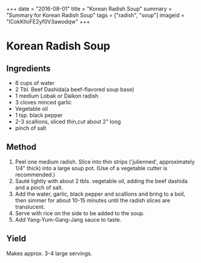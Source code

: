 +++
date = "2016-08-01"
title = "Korean Radish Soup"
summary = "Summary for Korean Radish Soup"
tags = ["radish", "soup"]
imageid = "lCokKIloFE2yf0V3awodqw"
+++

# Korean Radish Soup

## Ingredients

- 6 cups of water	
- 2 Tbl. Beef Dashida(a beef-flavored soup base)
- 1 medium Lobak or Daikon radish	
- 3 cloves minced garlic
- Vegetable oil	
- 1 tsp. black pepper
- 2-3 scallions, sliced thin,cut about 2" long	
- pinch of salt

## Method

1. Peel one medium radish. Slice into thin strips ('julienned', approximately 1/4" thick) into a large soup pot. (Use of a vegetable cutter is recommended.)
2. Sauté lightly with about 2 tbls. vegetable oil, adding the beef dashida and a pinch of salt.
3. Add the water, garlic, black pepper and scallions and bring to a boil, then simmer for about 10-15 minutes until the radish slices are translucent.
4. Serve with rice on the side to be added to the soup.
5. Add Yang-Yum-Gang-Jang sauce to taste.

## Yield

Makes approx. 3-4 large servings.